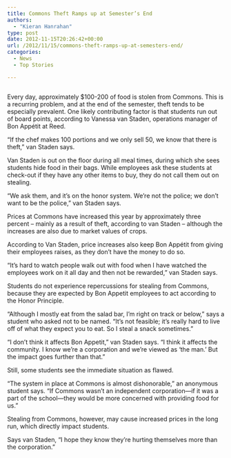 ```yaml
---
title: Commons Theft Ramps up at Semester’s End
authors: 
  - "Kieran Hanrahan"
type: post
date: 2012-11-15T20:26:42+00:00
url: /2012/11/15/commons-theft-ramps-up-at-semesters-end/
categories:
  - News
  - Top Stories

---
```

<a href="http://www.reedquest.org/2012/11/commons-theft-ramps-up-at-semesters-end/img_8666-version-2_web/" rel="attachment wp-att-1819"><img class="alignnone size-full wp-image-1819" title="Commons Line" src="https://i1.wp.com/www.reedquest.org/wp-content/uploads/2012/11/IMG_8666-Version-2_web.jpg?resize=770%2C430" alt="" data-recalc-dims="1" /></a>

Every day, approximately $100-200 of food is stolen from Commons. This is a recurring problem, and at the end of the semester, theft tends to be especially prevalent. One likely contributing factor is that students run out of board points, according to Vanessa van Staden, operations manager of Bon Appétit at Reed.

“If the chef makes 100 portions and we only sell 50, we know that there is theft,” van Staden says.

Van Staden is out on the floor during all meal times, during which she sees students hide food in their bags. While employees ask these students at check-out if they have any other items to buy, they do not call them out on stealing.

“We ask them, and it’s on the honor system. We’re not the police; we don’t want to be the police,” van Staden says.

Prices at Commons have increased this year by approximately three percent – mainly as a result of theft, according to van Staden – although the increases are also due to market values of crops.

According to Van Staden, price increases also keep Bon Appétit from giving their employees raises, as they don’t have the money to do so.

“It’s hard to watch people walk out with food when I have watched the employees work on it all day and then not be rewarded,” van Staden says.

Students do not experience repercussions for stealing from Commons, because they are expected by Bon Appetit employees to act according to the Honor Principle.

“Although I mostly eat from the salad bar, I’m right on track or below,” says a student who asked not to be named. “It’s not feasible; it’s really hard to live off of what they expect you to eat. So I steal a snack sometimes.”

“I don’t think it affects Bon Appetit,” van Staden says. “I think it affects the community. I know we’re a corporation and we’re viewed as ‘the man.’ But the impact goes further than that.”

Still, some students see the immediate situation as flawed.

“The system in place at Commons is almost dishonorable,” an anonymous student says. “If Commons wasn’t an independent corporation—if it was a part of the school—they would be more concerned with providing food for us.”

Stealing from Commons, however, may cause increased prices in the long run, which directly impact students.

Says van Staden, “I hope they know they’re hurting themselves more than the corporation.”